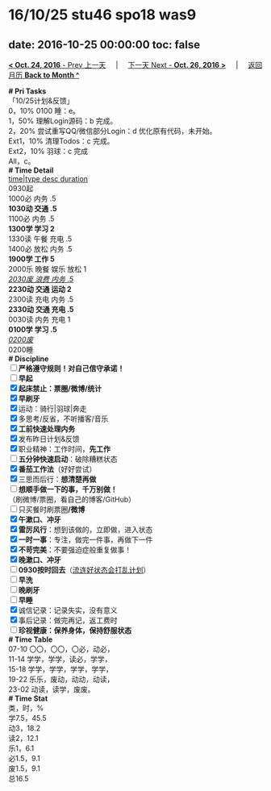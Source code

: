 # 16/10/25 stu46 spo18 was9

date: 2016-10-25 00:00:00
toc: false
---
[**< Oct. 24, 2016** - Prev 上一天](/lifelogs/2016/10/d24.html) &nbsp; &nbsp; | &nbsp; &nbsp; [下一天 Next - **Oct. 26, 2016 >**](/lifelogs/2016/10/d26.html) &nbsp; &nbsp; |  &nbsp; &nbsp; [返回月历 **Back to Month ^**](/lifelogs/2016/10/index.html)
<br/><div><div><b># Pri Tasks</b></div></div><div>「10/25计划&amp;反馈」</div><div>0，10% 0100 睡：e。</div><div><div>1，50% 理解Login源码：b 完成。</div><div>2，20% 尝试重写QQ/微信部分Login：d 优化原有代码，未开始。</div><div>Ext1，10% 清理Todos：c 完成。</div><div>Ext2，10% 羽球：c 完成</div></div><div>All，c。</div><div><div><b># Time Detail</b></div><div><u>time|type desc duration</u></div><div>0930起</div><div>1000必 内务 .5</div><div><b>1030动 交通 .5</b></div><div>1100必 内务 .5</div><div><b>1300学 学习 2</b></div><div>1330读 午餐 充电 .5</div><div>1400必 放松 内务 .5</div><div><b>1900学 工作 5</b></div><div>2000乐 晚餐 娱乐 放松 1</div><div><u><i>2030废 浪费 内务 .5</i></u></div><div><b>2230动 交通 运动 2</b></div><div>2300读 充电 内务 .5</div><div><b>2330动 交通 充电 .5</b></div><div>0030读 内务 充电 1</div><div><b>0100学 学习 .5</b></div><div><u><i>0200废</i></u></div><div>0200睡</div><div><b># Discipline</b></div><div><b><input type="checkbox"/></b><b>严格遵守规则！对自己信守承诺！</b></div><div><b><input type="checkbox"/></b><b>早起</b></div><div><input checked="true" type="checkbox"/><b>起床禁止：票圈</b><b>/微博/统计</b></div><div><input checked="true" type="checkbox"/><b>早刷牙</b></div><div><input checked="true" type="checkbox"/>运动：骑行|羽球|奔走</div><div><input checked="true" type="checkbox"/>多思考/反省，不听播客/音乐</div><div><input checked="true" type="checkbox"/><b>工前快速处理内务</b></div><div><input checked="true" type="checkbox"/>发布昨日计划&amp;反馈</div><div><input checked="true" type="checkbox"/>职业精神：工作时间，<b>先工作</b></div><div><input type="checkbox"/><b>五分钟快速启动</b>：破除糟糕状态</div><div><b><input checked="true" type="checkbox"/></b><b>番茄工作法</b>（好好尝试）</div><div><input checked="true" type="checkbox"/>三思而后行：<b>想清楚再做</b></div><div><input type="checkbox"/><b>想顺手做一下的事，千万别做！</b></div><div>（刷微博/票圈，看自己的博客/GitHub）</div><div><input type="checkbox"/>只买餐时刷票圈<b>/</b><b>微博</b></div><div><input checked="true" type="checkbox"/><b>午漱口、冲牙</b></div><div><input checked="true" type="checkbox"/><b>雷厉风行</b>：想到该做的，立即做，进入状态</div><div><input checked="true" type="checkbox"/><b>一时一事</b>：专注，做完一件事，再做下一件</div><div><input checked="true" type="checkbox"/><b>不苛完美</b>：不要强迫症般重复做事！</div><div><input checked="true" type="checkbox"/><b>晚漱口、冲牙</b></div><div><u><input type="checkbox"/></u><b>0930</b><b>按时回去</b>（<u>流连好状态会打乱计划</u>）</div><div><input type="checkbox"/><b>早洗</b></div><div><b><input type="checkbox"/></b><b>晚刷牙</b></div><div><input type="checkbox"/><b>早睡</b></div><div><input checked="true" type="checkbox"/>诚信记录：记录失实，没有意义</div><div><input checked="true" type="checkbox"/>事后记录：做完再记，返工费时</div><div><b><input type="checkbox"/></b><b>珍视健康：保养身体，保持舒服状态</b></div><div><b># Time Table</b></div><div>07-10 〇〇，〇〇，〇必，动必，</div><div>11-14 学学，学学，读必，学学，</div><div>15-18 学学，学学，学学，学学，</div><div>19-22 乐乐，废动，动动，动读，</div><div>23-02 动读，读学，废废。</div><div><b># Time Stat</b></div><div>类，时，%</div><div>学7.5，45.5</div><div>动3，18.2</div><div>读2，12.1</div><div>乐1，6.1</div><div>必1.5，9.1</div><div>废1.5，9.1</div><div>总16.5</div>
